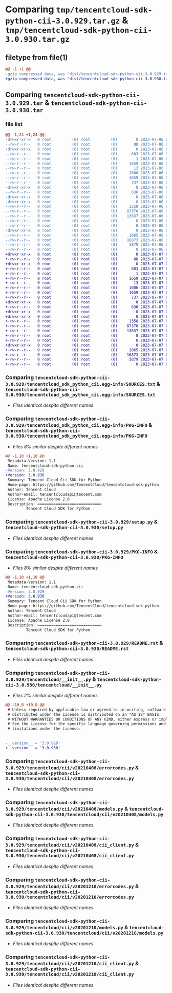 # Comparing `tmp/tencentcloud-sdk-python-cii-3.0.929.tar.gz` & `tmp/tencentcloud-sdk-python-cii-3.0.930.tar.gz`

## filetype from file(1)

```diff
@@ -1 +1 @@
-gzip compressed data, was "dist/tencentcloud-sdk-python-cii-3.0.929.tar", last modified: Thu Jul  6 00:22:07 2023, max compression
+gzip compressed data, was "dist/tencentcloud-sdk-python-cii-3.0.930.tar", last modified: Fri Jul  7 00:19:49 2023, max compression
```

## Comparing `tencentcloud-sdk-python-cii-3.0.929.tar` & `tencentcloud-sdk-python-cii-3.0.930.tar`

### file list

```diff
@@ -1,24 +1,24 @@
-drwxr-xr-x   0 root         (0) root         (0)        0 2023-07-06 00:22:07.000000 tencentcloud-sdk-python-cii-3.0.929/
--rw-r--r--   0 root         (0) root         (0)       88 2023-07-06 00:22:07.000000 tencentcloud-sdk-python-cii-3.0.929/setup.cfg
-drwxr-xr-x   0 root         (0) root         (0)        0 2023-07-06 00:22:07.000000 tencentcloud-sdk-python-cii-3.0.929/tencentcloud_sdk_python_cii.egg-info/
--rw-r--r--   0 root         (0) root         (0)      603 2023-07-06 00:22:07.000000 tencentcloud-sdk-python-cii-3.0.929/tencentcloud_sdk_python_cii.egg-info/SOURCES.txt
--rw-r--r--   0 root         (0) root         (0)        1 2023-07-06 00:22:07.000000 tencentcloud-sdk-python-cii-3.0.929/tencentcloud_sdk_python_cii.egg-info/dependency_links.txt
--rw-r--r--   0 root         (0) root         (0)     1659 2023-07-06 00:22:07.000000 tencentcloud-sdk-python-cii-3.0.929/tencentcloud_sdk_python_cii.egg-info/PKG-INFO
--rw-r--r--   0 root         (0) root         (0)       13 2023-07-06 00:22:07.000000 tencentcloud-sdk-python-cii-3.0.929/tencentcloud_sdk_python_cii.egg-info/top_level.txt
--rw-r--r--   0 root         (0) root         (0)     1006 2023-07-06 00:22:07.000000 tencentcloud-sdk-python-cii-3.0.929/setup.py
--rw-r--r--   0 root         (0) root         (0)     1659 2023-07-06 00:22:07.000000 tencentcloud-sdk-python-cii-3.0.929/PKG-INFO
--rw-r--r--   0 root         (0) root         (0)      737 2023-07-06 00:22:07.000000 tencentcloud-sdk-python-cii-3.0.929/README.rst
-drwxr-xr-x   0 root         (0) root         (0)        0 2023-07-06 00:22:07.000000 tencentcloud-sdk-python-cii-3.0.929/tencentcloud/
--rw-r--r--   0 root         (0) root         (0)      630 2023-07-06 00:22:07.000000 tencentcloud-sdk-python-cii-3.0.929/tencentcloud/__init__.py
-drwxr-xr-x   0 root         (0) root         (0)        0 2023-07-06 00:22:07.000000 tencentcloud-sdk-python-cii-3.0.929/tencentcloud/cii/
-drwxr-xr-x   0 root         (0) root         (0)        0 2023-07-06 00:22:07.000000 tencentcloud-sdk-python-cii-3.0.929/tencentcloud/cii/v20210408/
--rw-r--r--   0 root         (0) root         (0)     1358 2023-07-06 00:22:07.000000 tencentcloud-sdk-python-cii-3.0.929/tencentcloud/cii/v20210408/errorcodes.py
--rw-r--r--   0 root         (0) root         (0)    87370 2023-07-06 00:22:07.000000 tencentcloud-sdk-python-cii-3.0.929/tencentcloud/cii/v20210408/models.py
--rw-r--r--   0 root         (0) root         (0)    13637 2023-07-06 00:22:07.000000 tencentcloud-sdk-python-cii-3.0.929/tencentcloud/cii/v20210408/cii_client.py
--rw-r--r--   0 root         (0) root         (0)        0 2023-07-06 00:22:07.000000 tencentcloud-sdk-python-cii-3.0.929/tencentcloud/cii/v20210408/__init__.py
--rw-r--r--   0 root         (0) root         (0)        0 2023-07-06 00:22:07.000000 tencentcloud-sdk-python-cii-3.0.929/tencentcloud/cii/__init__.py
-drwxr-xr-x   0 root         (0) root         (0)        0 2023-07-06 00:22:07.000000 tencentcloud-sdk-python-cii-3.0.929/tencentcloud/cii/v20201210/
--rw-r--r--   0 root         (0) root         (0)     1065 2023-07-06 00:22:07.000000 tencentcloud-sdk-python-cii-3.0.929/tencentcloud/cii/v20201210/errorcodes.py
--rw-r--r--   0 root         (0) root         (0)    16873 2023-07-06 00:22:07.000000 tencentcloud-sdk-python-cii-3.0.929/tencentcloud/cii/v20201210/models.py
--rw-r--r--   0 root         (0) root         (0)     3879 2023-07-06 00:22:07.000000 tencentcloud-sdk-python-cii-3.0.929/tencentcloud/cii/v20201210/cii_client.py
--rw-r--r--   0 root         (0) root         (0)        0 2023-07-06 00:22:07.000000 tencentcloud-sdk-python-cii-3.0.929/tencentcloud/cii/v20201210/__init__.py
+drwxr-xr-x   0 root         (0) root         (0)        0 2023-07-07 00:19:49.000000 tencentcloud-sdk-python-cii-3.0.930/
+-rw-r--r--   0 root         (0) root         (0)       88 2023-07-07 00:19:49.000000 tencentcloud-sdk-python-cii-3.0.930/setup.cfg
+drwxr-xr-x   0 root         (0) root         (0)        0 2023-07-07 00:19:49.000000 tencentcloud-sdk-python-cii-3.0.930/tencentcloud_sdk_python_cii.egg-info/
+-rw-r--r--   0 root         (0) root         (0)      603 2023-07-07 00:19:49.000000 tencentcloud-sdk-python-cii-3.0.930/tencentcloud_sdk_python_cii.egg-info/SOURCES.txt
+-rw-r--r--   0 root         (0) root         (0)        1 2023-07-07 00:19:49.000000 tencentcloud-sdk-python-cii-3.0.930/tencentcloud_sdk_python_cii.egg-info/dependency_links.txt
+-rw-r--r--   0 root         (0) root         (0)     1659 2023-07-07 00:19:49.000000 tencentcloud-sdk-python-cii-3.0.930/tencentcloud_sdk_python_cii.egg-info/PKG-INFO
+-rw-r--r--   0 root         (0) root         (0)       13 2023-07-07 00:19:49.000000 tencentcloud-sdk-python-cii-3.0.930/tencentcloud_sdk_python_cii.egg-info/top_level.txt
+-rw-r--r--   0 root         (0) root         (0)     1006 2023-07-07 00:19:49.000000 tencentcloud-sdk-python-cii-3.0.930/setup.py
+-rw-r--r--   0 root         (0) root         (0)     1659 2023-07-07 00:19:49.000000 tencentcloud-sdk-python-cii-3.0.930/PKG-INFO
+-rw-r--r--   0 root         (0) root         (0)      737 2023-07-07 00:19:49.000000 tencentcloud-sdk-python-cii-3.0.930/README.rst
+drwxr-xr-x   0 root         (0) root         (0)        0 2023-07-07 00:19:49.000000 tencentcloud-sdk-python-cii-3.0.930/tencentcloud/
+-rw-r--r--   0 root         (0) root         (0)      630 2023-07-07 00:19:49.000000 tencentcloud-sdk-python-cii-3.0.930/tencentcloud/__init__.py
+drwxr-xr-x   0 root         (0) root         (0)        0 2023-07-07 00:19:49.000000 tencentcloud-sdk-python-cii-3.0.930/tencentcloud/cii/
+drwxr-xr-x   0 root         (0) root         (0)        0 2023-07-07 00:19:49.000000 tencentcloud-sdk-python-cii-3.0.930/tencentcloud/cii/v20210408/
+-rw-r--r--   0 root         (0) root         (0)     1358 2023-07-07 00:19:49.000000 tencentcloud-sdk-python-cii-3.0.930/tencentcloud/cii/v20210408/errorcodes.py
+-rw-r--r--   0 root         (0) root         (0)    87370 2023-07-07 00:19:49.000000 tencentcloud-sdk-python-cii-3.0.930/tencentcloud/cii/v20210408/models.py
+-rw-r--r--   0 root         (0) root         (0)    13637 2023-07-07 00:19:49.000000 tencentcloud-sdk-python-cii-3.0.930/tencentcloud/cii/v20210408/cii_client.py
+-rw-r--r--   0 root         (0) root         (0)        0 2023-07-07 00:19:49.000000 tencentcloud-sdk-python-cii-3.0.930/tencentcloud/cii/v20210408/__init__.py
+-rw-r--r--   0 root         (0) root         (0)        0 2023-07-07 00:19:49.000000 tencentcloud-sdk-python-cii-3.0.930/tencentcloud/cii/__init__.py
+drwxr-xr-x   0 root         (0) root         (0)        0 2023-07-07 00:19:49.000000 tencentcloud-sdk-python-cii-3.0.930/tencentcloud/cii/v20201210/
+-rw-r--r--   0 root         (0) root         (0)     1065 2023-07-07 00:19:49.000000 tencentcloud-sdk-python-cii-3.0.930/tencentcloud/cii/v20201210/errorcodes.py
+-rw-r--r--   0 root         (0) root         (0)    16873 2023-07-07 00:19:49.000000 tencentcloud-sdk-python-cii-3.0.930/tencentcloud/cii/v20201210/models.py
+-rw-r--r--   0 root         (0) root         (0)     3879 2023-07-07 00:19:49.000000 tencentcloud-sdk-python-cii-3.0.930/tencentcloud/cii/v20201210/cii_client.py
+-rw-r--r--   0 root         (0) root         (0)        0 2023-07-07 00:19:49.000000 tencentcloud-sdk-python-cii-3.0.930/tencentcloud/cii/v20201210/__init__.py
```

### Comparing `tencentcloud-sdk-python-cii-3.0.929/tencentcloud_sdk_python_cii.egg-info/SOURCES.txt` & `tencentcloud-sdk-python-cii-3.0.930/tencentcloud_sdk_python_cii.egg-info/SOURCES.txt`

 * *Files identical despite different names*

### Comparing `tencentcloud-sdk-python-cii-3.0.929/tencentcloud_sdk_python_cii.egg-info/PKG-INFO` & `tencentcloud-sdk-python-cii-3.0.930/tencentcloud_sdk_python_cii.egg-info/PKG-INFO`

 * *Files 8% similar despite different names*

```diff
@@ -1,10 +1,10 @@
 Metadata-Version: 1.1
 Name: tencentcloud-sdk-python-cii
-Version: 3.0.929
+Version: 3.0.930
 Summary: Tencent Cloud Cii SDK for Python
 Home-page: https://github.com/TencentCloud/tencentcloud-sdk-python
 Author: Tencent Cloud
 Author-email: tencentcloudapi@tencent.com
 License: Apache License 2.0
 Description: ============================
         Tencent Cloud SDK for Python
```

### Comparing `tencentcloud-sdk-python-cii-3.0.929/setup.py` & `tencentcloud-sdk-python-cii-3.0.930/setup.py`

 * *Files identical despite different names*

### Comparing `tencentcloud-sdk-python-cii-3.0.929/PKG-INFO` & `tencentcloud-sdk-python-cii-3.0.930/PKG-INFO`

 * *Files 8% similar despite different names*

```diff
@@ -1,10 +1,10 @@
 Metadata-Version: 1.1
 Name: tencentcloud-sdk-python-cii
-Version: 3.0.929
+Version: 3.0.930
 Summary: Tencent Cloud Cii SDK for Python
 Home-page: https://github.com/TencentCloud/tencentcloud-sdk-python
 Author: Tencent Cloud
 Author-email: tencentcloudapi@tencent.com
 License: Apache License 2.0
 Description: ============================
         Tencent Cloud SDK for Python
```

### Comparing `tencentcloud-sdk-python-cii-3.0.929/README.rst` & `tencentcloud-sdk-python-cii-3.0.930/README.rst`

 * *Files identical despite different names*

### Comparing `tencentcloud-sdk-python-cii-3.0.929/tencentcloud/__init__.py` & `tencentcloud-sdk-python-cii-3.0.930/tencentcloud/__init__.py`

 * *Files 2% similar despite different names*

```diff
@@ -10,8 +10,8 @@
 # Unless required by applicable law or agreed to in writing, software
 # distributed under the License is distributed on an "AS IS" BASIS,
 # WITHOUT WARRANTIES OR CONDITIONS OF ANY KIND, either express or implied.
 # See the License for the specific language governing permissions and
 # limitations under the License.
 
 
-__version__ = '3.0.929'
+__version__ = '3.0.930'
```

### Comparing `tencentcloud-sdk-python-cii-3.0.929/tencentcloud/cii/v20210408/errorcodes.py` & `tencentcloud-sdk-python-cii-3.0.930/tencentcloud/cii/v20210408/errorcodes.py`

 * *Files identical despite different names*

### Comparing `tencentcloud-sdk-python-cii-3.0.929/tencentcloud/cii/v20210408/models.py` & `tencentcloud-sdk-python-cii-3.0.930/tencentcloud/cii/v20210408/models.py`

 * *Files identical despite different names*

### Comparing `tencentcloud-sdk-python-cii-3.0.929/tencentcloud/cii/v20210408/cii_client.py` & `tencentcloud-sdk-python-cii-3.0.930/tencentcloud/cii/v20210408/cii_client.py`

 * *Files identical despite different names*

### Comparing `tencentcloud-sdk-python-cii-3.0.929/tencentcloud/cii/v20201210/errorcodes.py` & `tencentcloud-sdk-python-cii-3.0.930/tencentcloud/cii/v20201210/errorcodes.py`

 * *Files identical despite different names*

### Comparing `tencentcloud-sdk-python-cii-3.0.929/tencentcloud/cii/v20201210/models.py` & `tencentcloud-sdk-python-cii-3.0.930/tencentcloud/cii/v20201210/models.py`

 * *Files identical despite different names*

### Comparing `tencentcloud-sdk-python-cii-3.0.929/tencentcloud/cii/v20201210/cii_client.py` & `tencentcloud-sdk-python-cii-3.0.930/tencentcloud/cii/v20201210/cii_client.py`

 * *Files identical despite different names*

